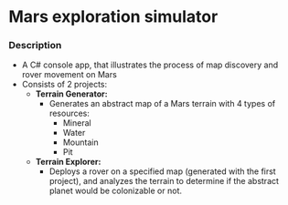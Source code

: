 # Mars exploration simulator

### Description
- A C# console app, that illustrates the process of map discovery and rover movement on Mars
- Consists of 2 projects:
  - **Terrain Generator:**
    - Generates an abstract map of a Mars terrain with 4 types of resources:
      - Mineral
      - Water
      - Mountain
      - Pit
  - **Terrain Explorer:**
    - Deploys a rover on a specified map (generated with the first project), and analyzes the terrain to determine if the abstract planet would be colonizable or not.
